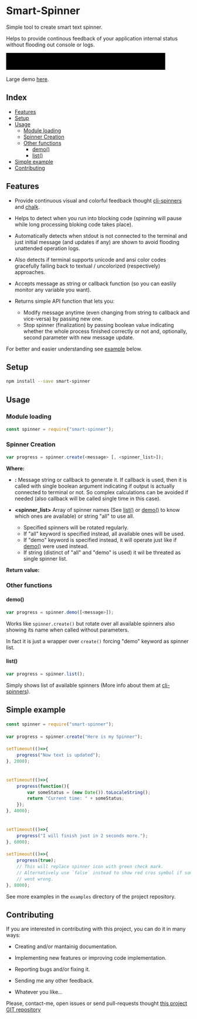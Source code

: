 Smart-Spinner
=============

Simple tool to create smart text spinner.

Helps to provide continous feedback of your application internal status without
flooding out console or logs.


![Small Gif Demo](media/smartSpinner-small-demo.gif)

>
Large demo [here](media/smartSpinner-banner-demo.mp4).
>


Index
-----

<!-- vim-markdown-toc GitLab -->

* [Features](#features)
* [Setup](#setup)
* [Usage](#usage)
    * [Module loading](#module-loading)
    * [Spinner Creation](#spinner-creation)
    * [Other functions](#other-functions)
        * [demo()](#demo)
        * [list()](#list)
* [Simple example](#simple-example)
* [Contributing](#contributing)

<!-- vim-markdown-toc -->


Features
--------

  * Provide continuous visual and colorful feedback thought
    [cli-spinners](https://www.npmjs.com/package/cli-spinners) and
    [chalk](https://www.npmjs.com/package/chalk).

  * Helps to detect when you run into blocking code (spinning will pause while
    long processing bloking code takes place).

  * Automatically detects when stdout is not connected to the terminal and just
    initial message (and updates if any) are shown to avoid flooding unattended
    operation logs.

  * Also detects if terminal supports unicode and ansi color codes gracefully
    failing back to textual / uncolorized (respectively) approaches.

  * Accepts message as string or callback function (so you can easlily monitor
    any variable you want).

  * Returns simple API function that lets you:
    - Modify message anytime (even changing from string to callback and
        vice-versa) by passing new one.
    - Stop spinner (finalization) by passing boolean value indicating whether
      the whole process finished correctly or not and, optionally, second
      parameter with new message update.


For better and easier understanding see [example](#simple-example) below.


Setup
-----

```sh
npm install --save smart-spinner
```

Usage
-----

### Module loading

```javascript
const spinner = require("smart-spinner");
```

### Spinner Creation


```javascript
var progress = spinner.create(<message> [, <spinner_list>]);
```

**Where:**

  * **<message>:** Message string or callback to generate it. If callback is
    used, then it is called with single boolean argument indicating if output
    is actually connected to terminal or not. So complex calculations can be
    avoided if needed (also callback will be called single time in this case).
    
  * **<spinner_list>** Array of spinner names (See [list()](#list) or
    [demo()](#demo) to know which ones are available) or string "all" to use
    all.
    - Specified spinners will be rotated regularly.
    - If "all" keyword is specified instead, all available ones will be used.
    - If "demo" keyword is specified instead, it will operate just like if
      [demo()](#demo) were used instead.
    - If string (distinct of "all" and "demo" is used) it wil be threated as
      single spinner list.


**Return value:**




### Other functions


#### demo()


```javascript
var progress = spinner.demo([<message>]);
```

Works like `spinner.create()` but rotate over all available spinners also
showing its name when called without parameters.

>
In fact it is just a wrapper over `create()` forcing "demo" keyword as spinner list.
>


#### list()


```javascript
var progress = spinner.list();
```

Simply shows list of available spinners (More info about them at
[cli-spinners](https://www.npmjs.com/package/cli-spinners)).



Simple example
--------------


```javascript
const spinner = require("smart-spinner");

var progress = spinner.create("Here is my Spinner");

setTimeout(()=>{
    progress("Now text is updated");
}, 2000);


setTimeout(()=>{
    progress(function(){
        var someStatus = (new Date()).toLocaleString();
        return "Current time: " + someStatus;
    });
}, 4000);


setTimeout(()=>{
    progress("I will finish just in 2 seconds more.");
}, 6000);

setTimeout(()=>{
    progress(true);
    // This will replace spinner icon with green check mark.
    // Alternatively use `false` instead to show red cros symbol if something
    // went wrong.
}, 8000);
```

>
See more examples in the `examples` directory of the project repository.
>


Contributing
------------

If you are interested in contributing with this project, you can do it in many ways:

  * Creating and/or mantainig documentation.

  * Implementing new features or improving code implementation.

  * Reporting bugs and/or fixing it.
  
  * Sending me any other feedback.

  * Whatever you like...
    
Please, contact-me, open issues or send pull-requests thought [this project GIT repository](https://github.com/bitifet/smart-spinner)

